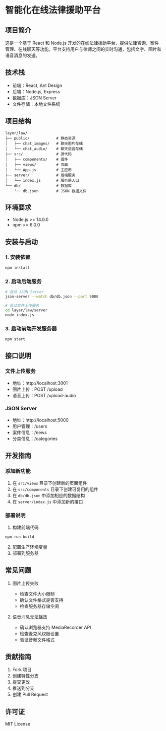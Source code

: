 # 智能化在线法律援助平台

## 项目简介
这是一个基于 React 和 Node.js 开发的在线法律援助平台，提供法律咨询、案件管理、在线聊天等功能。平台支持用户与律师之间的实时沟通，包括文字、图片和语音消息的发送。

## 技术栈
- 前端：React, Ant Design
- 后端：Node.js, Express
- 数据库：JSON Server
- 文件存储：本地文件系统

## 项目结构
```
layer/law/
├── public/            # 静态资源
│   ├── chat_images/   # 聊天图片存储
│   └── chat_audio/    # 聊天语音存储
├── src/               # 源代码
│   ├── components/    # 组件
│   ├── views/         # 页面
│   └── App.js         # 主应用
├── server/            # 后端服务
│   └── index.js       # 服务器入口
└── db/                # 数据库
    └── db.json        # JSON 数据文件
```

## 环境要求
- Node.js >= 14.0.0
- npm >= 6.0.0

## 安装与启动

### 1. 安装依赖
```bash
npm install
```

### 2. 启动后端服务
```bash
# 启动 JSON Server
json-server --watch db/db.json --port 5000

# 启动文件上传服务
cd layer/law/server
node index.js
```

### 3. 启动前端开发服务器
```bash
npm start
```

## 接口说明

### 文件上传服务
- 地址：http://localhost:3001
- 图片上传：POST /upload
- 语音上传：POST /upload-audio

### JSON Server
- 地址：http://localhost:5000
- 用户管理：/users
- 案件信息：/news
- 分类信息：/categories

## 开发指南

### 添加新功能
1. 在 `src/views` 目录下创建新的页面组件
2. 在 `src/components` 目录下创建可复用的组件
3. 在 `db/db.json` 中添加相应的数据结构
4. 在 `server/index.js` 中添加新的接口

### 部署说明
1. 构建前端代码
```bash
npm run build
```
2. 配置生产环境变量
3. 部署到服务器

## 常见问题
1. 图片上传失败
   - 检查文件大小限制
   - 确认文件格式是否支持
   - 检查服务器存储空间

2. 语音消息无法播放
   - 确认浏览器支持 MediaRecorder API
   - 检查麦克风权限设置
   - 验证音频文件格式

## 贡献指南
1. Fork 项目
2. 创建特性分支
3. 提交更改
4. 推送到分支
5. 创建 Pull Request

## 许可证
MIT License
